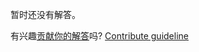 
暂时还没有解答。

有兴趣[贡献你的解答](https://github.com/BFEdev/BFE.dev-solutions/blob/main/quiz/arrow-function-ii_zh.md)吗? [Contribute guideline](https://github.com/BFEdev/BFE.dev-solutions#how-to-contribute)
